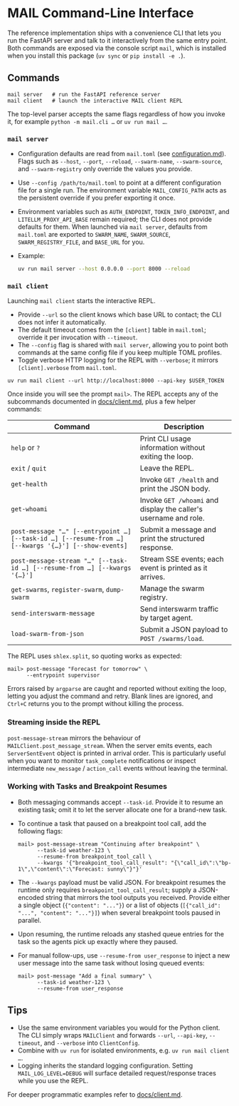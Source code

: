 # MAIL Command-Line Interface

The reference implementation ships with a convenience CLI that lets you run the FastAPI server and talk to it interactively from the same entry point.
Both commands are exposed via the console script `mail`, which is installed when you install this package (`uv sync` or `pip install -e .`).

## Commands

```shell
mail server   # run the FastAPI reference server
mail client   # launch the interactive MAIL client REPL
```

The top-level parser accepts the same flags regardless of how you invoke it, for example `python -m mail.cli …` or `uv run mail …`.

### `mail server`
- Configuration defaults are read from `mail.toml` (see
  [configuration.md](./configuration.md)). Flags such as `--host`, `--port`, `--reload`, `--swarm-name`, `--swarm-source`, and `--swarm-registry` only override the values you provide.
- Use `--config /path/to/mail.toml` to point at a different   configuration file for a single run. The environment variable `MAIL_CONFIG_PATH` acts as the persistent override if you prefer exporting it once.
- Environment variables such as `AUTH_ENDPOINT`, `TOKEN_INFO_ENDPOINT`, and `LITELLM_PROXY_API_BASE` remain required; the CLI does not provide defaults for them. When launched via `mail server`, defaults from `mail.toml` are exported to `SWARM_NAME`, `SWARM_SOURCE`, `SWARM_REGISTRY_FILE`, and `BASE_URL` for you.
- Example:

  ```bash
  uv run mail server --host 0.0.0.0 --port 8000 --reload
  ```

### `mail client`
Launching `mail client` starts the interactive REPL.

- Provide `--url` so the client knows which base URL to contact; the CLI does not infer it automatically.
- The default timeout comes from the `[client]` table in `mail.toml`; override it per invocation with `--timeout`.
- The `--config` flag is shared with `mail server`, allowing you to point both commands at the same config file if you keep multiple TOML profiles.
- Toggle verbose HTTP logging for the REPL with `--verbose`; it mirrors `[client].verbose` from `mail.toml`.

```shell
uv run mail client --url http://localhost:8000 --api-key $USER_TOKEN
```

Once inside you will see the prompt `mail>`. The REPL accepts any of the subcommands documented in [docs/client.md](./client.md), plus a few helper commands:

| Command | Description |
| --- | --- |
| `help` or `?` | Print CLI usage information without exiting the loop. |
| `exit` / `quit` | Leave the REPL. |
| `get-health` | Invoke `GET /health` and print the JSON body. |
| `get-whoami` | Invoke `GET /whoami` and display the caller's username and role. |
| `post-message "…" [--entrypoint …] [--task-id …] [--resume-from …] [--kwargs '{…}'] [--show-events]` | Submit a message and print the structured response. |
| `post-message-stream "…" [--task-id …] [--resume-from …] [--kwargs '{…}']` | Stream SSE events; each event is printed as it arrives. |
| `get-swarms`, `register-swarm`, `dump-swarm` | Manage the swarm registry. |
| `send-interswarm-message` | Send interswarm traffic by target agent. |
| `load-swarm-from-json` | Submit a JSON payload to `POST /swarms/load`. |

The REPL uses `shlex.split`, so quoting works as expected:

```shell
mail> post-message "Forecast for tomorrow" \
      --entrypoint supervisor
```

Errors raised by `argparse` are caught and reported without exiting the loop, letting you adjust the command and retry. Blank lines are ignored, and `Ctrl+C` returns you to the prompt without killing the process.

### Streaming inside the REPL
`post-message-stream` mirrors the behaviour of `MAILClient.post_message_stream`.
When the server emits events, each `ServerSentEvent` object is printed in
arrival order. This is particularly useful when you want to monitor `task_complete`
notifications or inspect intermediate `new_message` / `action_call` events
without leaving the terminal.

### Working with Tasks and Breakpoint Resumes

- Both messaging commands accept `--task-id`. Provide it to resume an existing task; omit it to let the server allocate one for a brand-new task.
- To continue a task that paused on a breakpoint tool call, add the following flags:

  ```shell
  mail> post-message-stream "Continuing after breakpoint" \
        --task-id weather-123 \
        --resume-from breakpoint_tool_call \
        --kwargs '{"breakpoint_tool_call_result": "{\"call_id\":\"bp-1\",\"content\":\"Forecast: sunny\"}"}'
  ```

- The `--kwargs` payload must be valid JSON. For breakpoint resumes the runtime only requires `breakpoint_tool_call_result`; supply a JSON-encoded string that mirrors the tool outputs you received. Provide either a single object (`{"content": "..."}`) or a list of objects (`[{"call_id": "...", "content": "..."}]`) when several breakpoint tools paused in parallel.
- Upon resuming, the runtime reloads any stashed queue entries for the task so the agents pick up exactly where they paused.
- For manual follow-ups, use `--resume-from user_response` to inject a new user message into the same task without losing queued events:

  ```shell
  mail> post-message "Add a final summary" \
        --task-id weather-123 \
        --resume-from user_response
  ```

## Tips
- Use the same environment variables you would for the Python client. The CLI simply wraps `MAILClient` and forwards `--url`, `--api-key`, `--timeout`, and `--verbose` into `ClientConfig`.
- Combine with `uv run` for isolated environments, e.g. `uv run mail client …`.
- Logging inherits the standard logging configuration. Setting `MAIL_LOG_LEVEL=DEBUG` will surface detailed request/response traces while you use the REPL.

For deeper programmatic examples refer to [docs/client.md](./client.md).
